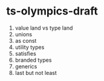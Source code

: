 # ts-olympics-draft

1. value land vs type land
2. unions
3. as const
4. utility types
5. satisfies
6. branded types
7. generics
8. last but not least
